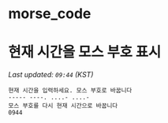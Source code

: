 # morse_code
# 현재 시간을 모스 부호 표시
<!-- MORSE_TIME_START -->
_Last updated: `09:44` (KST)_

```
현재 시간을 입력하세요. 모스 부호로 바꿉니다
----- ----. ....- ....-
모스 부호를 다시 현재 시간으로 바꿉니다
0944
```
<!-- MORSE_TIME_END -->
